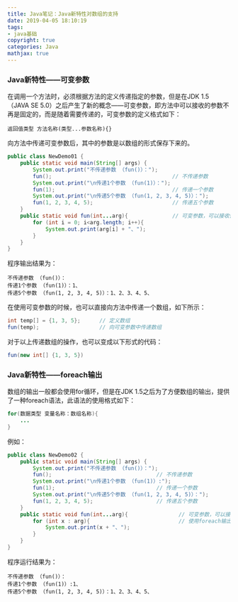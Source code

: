 ```yaml
---
title: Java笔记：Java新特性对数组的支持
date: 2019-04-05 18:10:19
tags:
- java基础
copyright: true
categories: Java
mathjax: true
---
```


### Java新特性——可变参数

在调用一个方法时，必须根据方法的定义传递指定的参数，但是在JDK 1.5（JAVA SE 5.0）之后产生了新的概念——可变参数，即方法中可以接收的参数不再是固定的，而是随着需要传递的，可变参数的定义格式如下：

<!-- more -->

~~~
返回值类型 方法名称(类型...参数名称){}
~~~

向方法中传递可变参数后，其中的参数是以数组的形式保存下来的。

~~~java
public class NewDemo01 {
    public static void main(String[] args) {
        System.out.print("不传递参数 （fun()）：");
        fun();                                      // 不传递参数
        System.out.print("\n传递1个参数 （fun(1)）：");
        fun(1);                                     // 传递一个参数
        System.out.print("\n传递5个参数 （fun(1, 2, 3, 4, 5)）：");
        fun(1, 2, 3, 4, 5);                         // 传递五个参数
    }
    public static void fun(int...arg){              // 可变参数，可以接收任意多个参数
        for (int i = 0; i<arg.length; i++){
            System.out.print(arg[i] + "、");
        }
    }
}
~~~

程序输出结果为：

~~~
不传递参数 （fun()）：
传递1个参数 （fun(1)）：1、
传递5个参数 （fun(1, 2, 3, 4, 5)）：1、2、3、4、5、
~~~

在使用可变参数的时候，也可以直接向方法中传递一个数组，如下所示：

~~~java
int temp[] = {1, 3, 5};      // 定义数组
fun(temp);                   // 向可变参数中传递数组
~~~

对于以上传递数组的操作，也可以变成以下形式的代码：

~~~java
fun(new int[] {1, 3, 5})
~~~

### Java新特性——foreach输出

数组的输出一般都会使用for循环，但是在JDK 1.5之后为了方便数组的输出，提供了一种foreach语法，此语法的使用格式如下：

~~~java
for(数据类型 变量名称：数组名称){
    ...
}
~~~

例如：

~~~java
public class NewDemo02 {
    public static void main(String[] args) {
        System.out.print("不传递参数 （fun()）：");
        fun();                                 // 不传递参数
        System.out.print("\n传递1个参数 （fun(1)）:");
        fun(1);                                // 传递一个参数
        System.out.print("\n传递5个参数 （fun(1, 2, 3, 4, 5)）：");
        fun(1, 2, 3, 4, 5);                    // 传递五个参数
    }
    public static void fun(int...arg){                // 可变参数，可以接收任意多个参数
        for (int x : arg){                            // 使用foreach输出
            System.out.print(x + "、");
        }
    }
}
~~~

程序运行结果为：

~~~
不传递参数 （fun()）：
传递1个参数 （fun(1)）:1、
传递5个参数 （fun(1, 2, 3, 4, 5)）：1、2、3、4、5、
~~~





